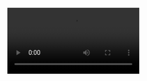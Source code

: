 
![img](https://user-images.githubusercontent.com/49410917/136699621-b48925ac-dd62-4d76-80a6-4f99be38d941.mp4)
